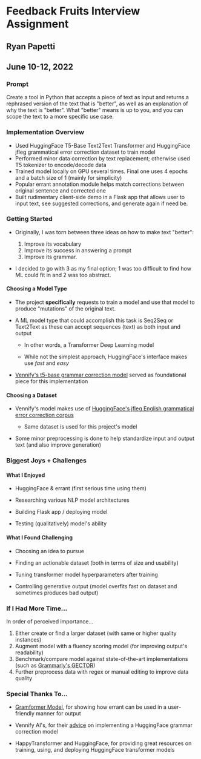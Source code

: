 # Feedback Fruits Interview Assignment

## Ryan Papetti

## June 10-12, 2022

### Prompt

Create a tool in Python that accepts a piece of text as input and returns a rephrased version of the text that is "better", as well as an explanation of why the text is "better". What "better" means is up to you, and you can scope the text to a more specific use case.

### Implementation Overview

- Used HuggingFace T5-Base Text2Text Transformer and HuggingFace jfleg grammatical error correction dataset to train model
- Performed minor data correction by text replacement; otherwise used T5 tokenizer to encode/decode data
- Trained model locally on GPU several times. Final one uses 4 epochs and a batch size of 1 (mainly for simplicity)
- Popular errant annotation module helps match corrections between original sentence and corrected one  
- Built rudimentary client-side demo in a Flask app that allows user to input text, see suggested corrections, and generate again if need be. 


### Getting Started 

- Originally, I was torn between three ideas on how to make text "better":

    1. Improve its vocabulary
    2. Improve its success in answering a prompt
    3. Improve its grammar.

- I decided to go with 3 as my final option; 1 was too difficult to find how ML could fit in and 2 was too abstract. 


#### Choosing a Model Type

- The project **specifically** requests to train a model and use that model to produce "mutations" of the original text.

- A ML model type that could accomplish this task is Seq2Seq or Text2Text as these can accept sequences (text) as both input and output
    - In other words, a Transformer Deep Learning model

    - While not the simplest approach, HuggingFace's interface makes use *fast* and *easy*

- [Vennify's t5-base grammar correction model](https://huggingface.co/vennify/t5-base-grammar-correction) served as foundational piece for this implementation


#### Choosing a Dataset

- Vennify's model makes use of [HuggingFace's jfleg English grammatical error correction corpus](https://huggingface.co/datasets/jfleg)

    - Same dataset is used for this project's model

- Some minor preprocessing is done to help standardize input and output text (and also improve generation)




### Biggest Joys + Challenges

#### What I Enjoyed

- HuggingFace & errant (first serious time using them)

- Researching various NLP model architectures

- Building Flask app / deploying model

- Testing (qualitatively) model's ability


#### What I Found Challenging

- Choosing an idea to pursue

- Finding an actionable dataset (both in terms of size and usability)

- Tuning transformer model hyperparameters after training

- Controlling generative output (model overfits fast on dataset and sometimes produces bad output)


### If I Had More Time... 

In order of perceived importance...

1. Either create or find a larger dataset (with same or higher quality instances)
2. Augment model with a fluency scoring model (for improving output's readability)
3. Benchmark/compare model against state-of-the-art implementations (such as [Grammarly's GECTOR](https://github.com/grammarly/gector))
4. Further preprocess data with regex or manual editing to improve data quality 



### Special Thanks To...

- [Gramformer Model](https://github.com/PrithivirajDamodaran/Gramformer), for showing how errant can be used in a user-friendly manner for output

- Vennify AI's, for their [advice](https://www.vennify.ai/fine-tune-grammar-correction/) on implementing a HuggingFace grammar correction model 

- HappyTransformer and HuggingFace, for providing great resources on training, using, and deploying HuggingFace transformer models
